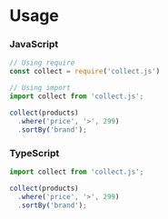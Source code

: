 # Usage

### JavaScript

```js
// Using require
const collect = require('collect.js')

// Using import
import collect from 'collect.js';

collect(products)
  .where('price', '>', 299)
  .sortBy('brand');
```

### TypeScript

```ts
import collect from 'collect.js';

collect(products)
  .where('price', '>', 299)
  .sortBy('brand');
```